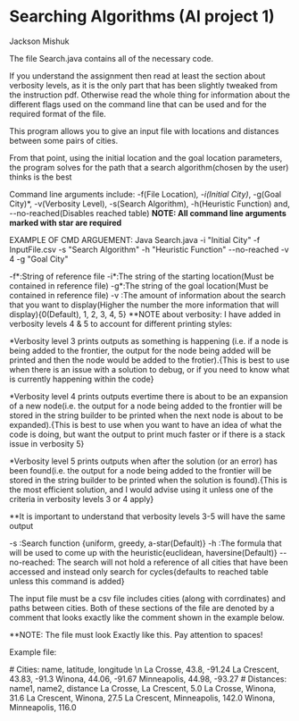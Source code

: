 # Searching Algorithms (AI project 1)

Jackson Mishuk
 
The file Search.java contains all of the necessary code.

If you understand the assignment then read at least the section about verbosity levels, as it is the only part that has been slightly tweaked from the instruction pdf. 
Otherwise read the whole thing for information about the different flags used on the command line that can be used and for the required format of the file.

This program allows you to give an input file with locations and distances between some pairs of cities.  

From that point, using the initial location and the goal location parameters, the program solves for the path that a search algorithm(chosen by the user) thinks is the best

Command line arguments include: -f(File Location)*, -i(Initial City)*, -g(Goal City)*, -v(Verbosity Level), -s(Search Algorithm), -h(Heuristic Function) and, --no-reached(Disables reached table)
**NOTE: All command line arguments marked with star are required**

EXAMPLE OF CMD ARGUEMENT: Java Search.java -i "Initial City" -f InputFile.csv -s "Search Algorithm" -h "Heuristic Function" --no-reached -v 4 -g "Goal City"

-f*:String of reference file
-i*:The string of the starting location(Must be contained in reference file)
-g*:The string of the goal location(Must be contained in reference file)
-v :The amount of information about the search that you want to display(Higher the number the more information that will display){0(Default), 1, 2, 3, 4, 5}
**NOTE about verbosity: I have added in verbosity levels 4 & 5 to account for different printing styles:

*Verbosity level 3 prints outputs as something is happening (i.e. if a node is being added to the frontier, the output for the node being added will be printed and then the node would be added to the frotier).{This is best to use when there is an issue with a solution to debug, or if you need to know what is currently happening within the code}

*Verbosity level 4 prints outputs evertime there is about to be an expansion of a new node(i.e. the output for a node being added to the frontier will be stored in the string builder to be printed when the next node is about to be expanded).{This is best to use when you want to have an idea of what the code is doing, but want the output to print much faster or if there is a stack issue in verbosity 5}

*Verbosity level 5 prints outputs when after the solution (or an error) has been found(i.e. the output for a node being added to the frontier will be stored in the string builder to be printed when the solution is found).{This is the most efficient solution, and I would advise using it unless one of the criteria in verbosity levels 3 or 4 apply}

**It is important to understand that verbosity levels 3-5 will have the same output

-s :Search function {uniform, greedy, a-star(Default)}
-h	:The formula that will be used to come up with the heuristic{euclidean, haversine(Default)}
--no-reached: The search will not hold a reference of all cities that have been accessed and instead only search for cycles{defaults to reached table unless this command is added}

The input file must be a csv file includes cities (along with corrdinates) and paths between cities. Both of these sections of the file are denoted by a comment that looks exactly like the comment shown in the example below.

**NOTE: The file must look Exactly like this. Pay attention to spaces!

Example file:

\# Cities: name, latitude, longitude \n
La Crosse, 43.8, -91.24
La Crescent, 43.83, -91.3
Winona, 44.06, -91.67
Minneapolis, 44.98, -93.27
\# Distances: name1, name2, distance
La Crosse, La Crescent, 5.0
La Crosse, Winona, 31.6
La Crescent, Winona, 27.5
La Crescent, Minneapolis, 142.0
Winona, Minneapolis, 116.0



 
